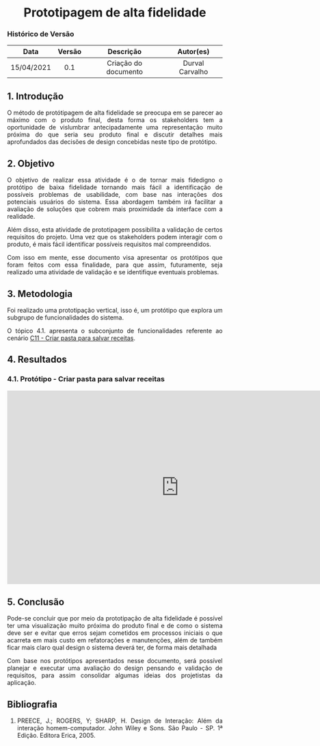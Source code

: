 # <center> Prototipagem de alta fidelidade

### Histórico de Versão
|    Data    | Versão | Descrição            | Autor(es)       |
| :--------: | :----: | :------------------: | :-------------: |
| 15/04/2021 |  0.1   | Criação do documento | Durval Carvalho |

<div align="justify">

## 1. Introdução

O método de protótipagem de alta fidelidade se preocupa em se parecer ao máximo com o produto final, desta forma os stakeholders tem a oportunidade de vislumbrar antecipadamente uma representação muito próxima do que seria seu produto final e discutir detalhes mais aprofundados das decisões de design concebidas neste tipo de protótipo.

## 2. Objetivo

O objetivo de realizar essa atividade é o de tornar mais fidedigno o protótipo de baixa fidelidade tornando mais fácil a identificação de possíveis problemas de usabilidade, com base nas interações dos potenciais usuários do sistema. Essa abordagem também irá facilitar a avaliação de soluções que cobrem mais proximidade da interface com a realidade.

Além disso, esta atividade de prototipagem possibilita a validação de certos requisitos do projeto. Uma vez que os stakeholders podem interagir com o produto, é mais fácil identificar possíveis requisitos mal compreendidos.

Com isso em mente, esse documento visa apresentar os protótipos que foram feitos com essa finalidade, para que assim, futuramente, seja realizado uma atividade de validação e se identifique eventuais problemas.

## 3. Metodologia

Foi realizado uma prototipação vertical, isso é, um protótipo que explora um subgrupo de funcionalidades do sistema.

O tópico 4.1. apresenta o subconjunto de funcionalidades referente ao cenário [C11 - Criar pasta para salvar receitas](pages/ponto_de_controle_3/cenarios?id=c11-criar-pasta-para-salvar-receitas).


## 4. Resultados

### 4.1. Protótipo - Criar pasta para salvar receitas

<iframe
    style="border: 1px solid rgba(0, 0, 0, 0.1);"
    width="800"
    height="450"
    src="https://www.figma.com/embed?embed_host=share&url=https%3A%2F%2Fwww.figma.com%2Ffile%2FCPsYWbgGvmzUtJ73jJDI3J%2FPlantJammer%3Fnode-id%3D104%253A2"
    allowfullscreen
></iframe>

## 5. Conclusão

Pode-se concluir que por meio da prototipação de alta fidelidade é possível ter uma visualização muito próxima do produto final e de como o sistema deve ser e evitar que erros sejam cometidos em processos iniciais o que acarreta em mais custo em refatorações e manutenções, além de também ficar mais claro qual design o sistema deverá ter, de forma mais detalhada

Com base nos protótipos apresentados nesse documento, será possível planejar e executar uma avaliação do design pensando e validação de requisitos, para assim consolidar algumas ideias dos projetistas da aplicação.

## Bibliografia

1. PREECE, J.; ROGERS, Y; SHARP, H. Design de Interação: Além da interação homem-computador. John Wiley e Sons. São Paulo - SP. 1ª Edição. Editora Erica, 2005.

</div>